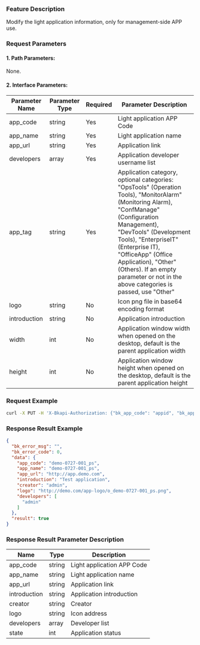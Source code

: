 ### Feature Description
Modify the light application information, only for management-side APP use.

### Request Parameters

#### 1. Path Parameters:
None.

#### 2. Interface Parameters:

| Parameter Name | Parameter Type | Required | Parameter Description                                                                                           |
| -------------- | -------------- | -------- | -------------------------------------------------------------------------------------------------------------- |
| app_code       | string         | Yes      | Light application APP Code                                                                                      |
| app_name       | string         | Yes      | Light application name                                                                                          |
| app_url        | string         | Yes      | Application link                                                                                                |
| developers     | array          | Yes      | Application developer username list                                                                             |
| app_tag        | string         | Yes      | Application category, optional categories: "OpsTools" (Operation Tools), "MonitorAlarm" (Monitoring Alarm), "ConfManage" (Configuration Management), "DevTools" (Development Tools), "EnterpriseIT" (Enterprise IT), "OfficeApp" (Office Application), "Other" (Others). If an empty parameter or not in the above categories is passed, use "Other" |
| logo           | string         | No       | Icon png file in base64 encoding format                                                                         |
| introduction   | string         | No       | Application introduction                                                                                        |
| width          | int            | No       | Application window width when opened on the desktop, default is the parent application width                   |
| height         | int            | No       | Application window height when opened on the desktop, default is the parent application height                 |

### Request Example
```bash
curl -X PUT -H 'X-Bkapi-Authorization: {"bk_app_code": "appid", "bk_app_secret": "***"}' -d '{ "parent_app_code": "bksops", "app_url": "http://example.com", "developers": "admin", "creator: "admin" }' --insecure http://bkapi.example.com/api/bkpaas3/prod/system/light-applications
```

### Response Result Example
```json
{
  "bk_error_msg": "",
  "bk_error_code": 0,
  "data": {
    "app_code": "demo-0727-001_ps",
    "app_name": "demo-0727-001_ps",
    "app_url": "http://app.demo.com",
    "introduction": "Test application",
    "creator": "admin",
    "logo": "http://demo.com/app-logo/o_demo-0727-001_ps.png",
    "developers": [
      "admin"
    ]
  },
  "result": true
}
```

### Response Result Parameter Description

| Name          | Type   | Description        |
| ------------- | ------ | ------------------ |
| app_code      | string | Light application APP Code |
| app_name      | string | Light application name      |
| app_url       | string | Application link          |
| introduction  | string | Application introduction          |
| creator       | string | Creator            |
| logo          | string | Icon address          |
| developers    | array  | Developer list        |
| state         | int    | Application status          |